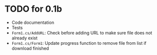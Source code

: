# TODO for 0.1b
- Code documentation
- Tests
- `Form1.cs/AddURL`: Check before adding URL to make sure file does not already exist
- `Form1.cs/Form1`: Update progress function to remove file from list if download finished